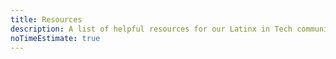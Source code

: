 ```yaml
---
title: Resources
description: A list of helpful resources for our Latinx in Tech community.
noTimeEstimate: true
---
```

